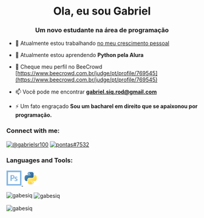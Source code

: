 <h1 align="center">Ola, eu sou Gabriel</h1>
<h3 align="center">Um novo estudante na área de programação</h3>

- 🔭 Atualmente estou trabalhando [no meu crescimento pessoal](https://cursos.alura.com.br/vitrinedev/GabeSiq)

- 🌱 Atualmente estou aprendendo **Python pela Alura**

- 🐝 Cheque meu perfil no BeeCrowd [https://www.beecrowd.com.br/judge/pt/profile/769545](https://www.beecrowd.com.br/judge/pt/profile/769545)

- 📫 Você pode me encontrar **gabriel.siq.rod@gmail.com**

- ⚡ Um fato engraçado **Sou um bacharel em direito que se apaixonou por programação.**

<h3 align="left">Connect with me:</h3>
<p align="left">
<a href="https://twitter.com/@gabrielsr100" target="blank"><img align="center" src="https://raw.githubusercontent.com/rahuldkjain/github-profile-readme-generator/master/src/images/icons/Social/twitter.svg" alt="@gabrielsr100" height="30" width="40" /></a>
<a href="https://discord.gg/pontas#7532" target="blank"><img align="center" src="https://raw.githubusercontent.com/rahuldkjain/github-profile-readme-generator/master/src/images/icons/Social/discord.svg" alt="pontas#7532" height="30" width="40" /></a>
</p>

<h3 align="left">Languages and Tools:</h3>
<p align="left"> <a href="https://www.photoshop.com/en" target="_blank" rel="noreferrer"> <img src="https://raw.githubusercontent.com/devicons/devicon/master/icons/photoshop/photoshop-line.svg" alt="photoshop" width="40" height="40"/> </a> <a href="https://www.python.org" target="_blank" rel="noreferrer"> <img src="https://raw.githubusercontent.com/devicons/devicon/master/icons/python/python-original.svg" alt="python" width="40" height="40"/> </a> </p>

<p><img align="left" src="https://github-readme-stats.vercel.app/api/top-langs?username=gabesiq&show_icons=true&locale=en&layout=compact" alt="gabesiq" /></p>

<p>&nbsp;<img align="center" src="https://github-readme-stats.vercel.app/api?username=gabesiq&show_icons=true&locale=en" alt="gabesiq" /></p>

<p><img align="center" src="https://github-readme-streak-stats.herokuapp.com/?user=gabesiq&" alt="gabesiq" /></p>



<!--
**GabeSiq/gabesiq** is a ✨ _special_ ✨ repository because its `README.md` (this file) appears on your GitHub profile.

Here are some ideas to get you started:

- 🔭 I’m currently working on ...
- 🌱 I’m currently learning ...
- 👯 I’m looking to collaborate on ...
- 🤔 I’m looking for help with ...
- 💬 Ask me about ...
- 📫 How to reach me: ...
- 😄 Pronouns: ...
- ⚡ Fun fact: ...
-->

